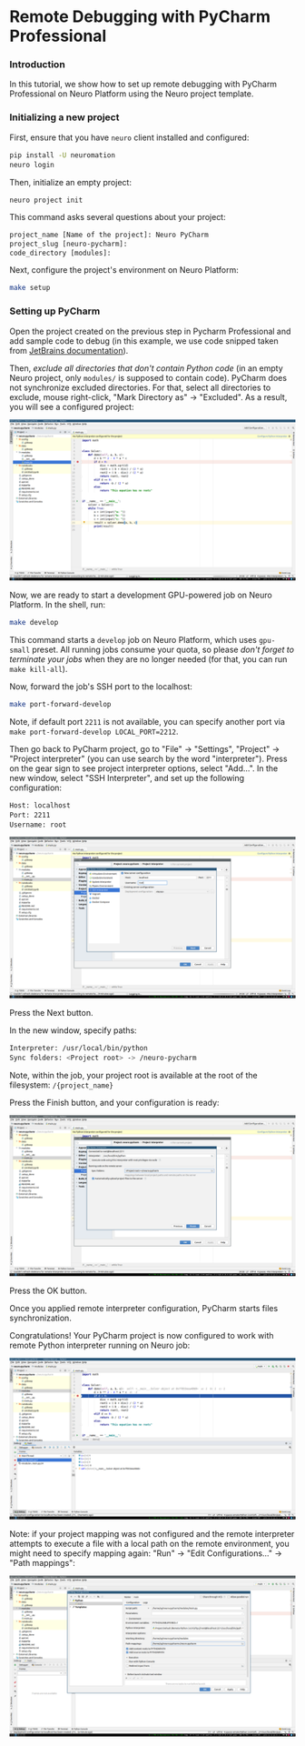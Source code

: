 # Remote Debugging with PyCharm Professional

### Introduction

In this tutorial, we show how to set up remote debugging with PyCharm Professional on Neuro Platform using the Neuro project template.

### Initializing a new project

First, ensure that you have `neuro` client installed and configured:

```bash
pip install -U neuromation
neuro login
```

Then, initialize an empty project:

```bash
neuro project init
```

This command asks several questions about your project:

```text
project_name [Name of the project]: Neuro PyCharm
project_slug [neuro-pycharm]: 
code_directory [modules]:
```

Next, configure the project's environment on Neuro Platform:

```bash
make setup
```

### Setting up PyCharm

Open the project created on the previous step in Pycharm Professional and add sample code to debug \(in this example, we use code snipped taken from [JetBrains documentation](https://www.jetbrains.com/help/pycharm/remote-debugging-with-product.html)\).

Then, _exclude all directories that don't contain Python code_ \(in an empty Neuro project, only `modules/` is supposed to contain code\). PyCharm does not synchronize excluded directories. For that, select all directories to exclude, mouse right-click, "Mark Directory as" -&gt; "Excluded". As a result, you will see a configured project:

![](.gitbook/assets/0_empty.png)

Now, we are ready to start a development GPU-powered job on Neuro Platform. In the shell, run:

```bash
make develop
```

This command starts a `develop` job on Neuro Platform, which uses `gpu-small` preset. All running jobs consume your quota, so please _don't forget to terminate your jobs_ when they are no longer needed \(for that, you can run `make kill-all`\).

Now, forward the job's SSH port to the localhost:

```bash
make port-forward-develop
```

Note, if default port `2211` is not available, you can specify another port via `make port-forward-develop LOCAL_PORT=2212`.

Then go back to PyCharm project, go to "File" -&gt; "Settings", "Project" -&gt; "Project interpreter" \(you can use search by the word "interpreter"\). Press on the gear sign to see project interpreter options, select "Add...". In the new window, select "SSH Interpreter", and set up the following configuration:

```bash
Host: localhost
Port: 2211
Username: root
```

![](.gitbook/assets/1_add_py_interpreter.png)

Press the Next button.

In the new window, specify paths:

```bash
Interpreter: /usr/local/bin/python
Sync folders: <Project root> -> /neuro-pycharm
```

Note, within the job, your project root is available at the root of the filesystem: `/{project_name}`

Press the Finish button, and your configuration is ready:

![](.gitbook/assets/2_mapping.png)

Press the OK button.

Once you applied remote interpreter configuration, PyCharm starts files synchronization.

Congratulations! Your PyCharm project is now configured to work with remote Python interpreter running on Neuro job:

![](.gitbook/assets/3_debugging.png)

Note: if your project mapping was not configured and the remote interpreter attempts to execute a file with a local path on the remote environment, you might need to specify mapping again: "Run" -&gt; "Edit Configurations..." -&gt; "Path mappings":

![](.gitbook/assets/4_after_mapping.png)


